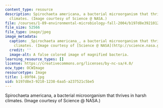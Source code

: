 ```yaml
---
content_type: resource
description: Spirochaeta americana, a bacterial microorganism that thrives in harsh
  climates. (Image courtesy of Science @ NASA.)
file: /courses/1-89-environmental-microbiology-fall-2004/b197d8e3921012386aa5a237521c5be5_1-89f04.jpg
file_size: 52566
file_type: image/jpeg
image_metadata:
  caption: _Spirochaeta americana_, a bacterial microorganism that thrives in harsh
    climates. (Image courtesy of [Science @ NASA](http://science.nasa.gov/).)
  credit: ''
  image-alt: A false colored image of magnified bacteria.
learning_resource_types: []
license: https://creativecommons.org/licenses/by-nc-sa/4.0/
ocw_type: OCWImage
resourcetype: Image
title: 1-89f04.jpg
uid: b197d8e3-9210-1238-6aa5-a237521c5be5
---
```

Spirochaeta americana, a bacterial microorganism that thrives in harsh climates. (Image courtesy of Science @ NASA.)